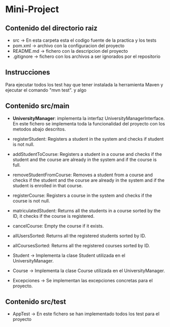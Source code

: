 # **Mini-Project**

## **Contenido del directorio raiz**
- src -> En esta carpeta esta el codigo fuente de la practica y los tests
- pom.xml -> archivo con la configuracion del proyecto
- README.md -> fichero con la descripcion del proyecto
- .gitignore -> fichero con los archivos a ser ignorados por el repositorio

## **Instrucciones**

Para ejecutar todos los test hay que tener instalada la herramienta Maven y ejecutar el comando "mvn test".
y algo

## **Contenido src/main**
- **UniversityManager**: implementa la interfaz UniversityManagerInterface. En este fichero se implementa toda la
  funcionalidad del proyecto con los metodos abajo descritos.

- registerStudent: Registers a student in the system and checks if student is not null.
- addStudentToCourse: Registers a student in a course and checks if the student and the course are already in the system and if the course is full.
- removeStudentFromCourse: Removes a student from a course and checks if the student and the course are already in the system and if the student is enrolled in that course.
- registerCourse: Registers a course in the system and checks if the course is not null.
- matriculatedStudent: Returns all the students in a course sorted by the ID, it checks if the course is registered.
- cancelCourse: Empty the course if it exists.
- allUsersSorted: Returns all the registered students sorted by ID.
- allCoursesSorted: Returns all the registered courses sorted by ID.


- Student -> Implementa la clase Student utilizada en el UniversityManager.
- Course -> Implementa la clase Course utilizada en el UniversityManager.
- Excepciones -> Se implementan las excepciones concretas para el proyecto.

## **Contenido src/test**
- AppTest -> En este fichero se han implementado todos los test para el proyecto
